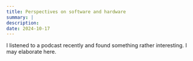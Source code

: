 ```yaml
---
title: Perspectives on software and hardware
summary: |
description: 
date: 2024-10-17
---
```

I listened to a podcast recently and found something rather interesting. I may elaborate here.

